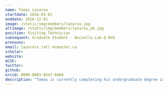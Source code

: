 ```yaml
---
name: Tomas Lazarou
startdate: 2016-03-01
enddate: 2016-12-01
image: /static/img/members/lazarou.jpg
altimage: /static/img/members/lazarou_pb.jpg
position: Visiting Technician
subsequent: Graduate Student - Buccella Lab @ NYU
pronouns:
email: lazarots (at) mcmaster.ca
scholar:
website:
UCSF:
twitter:
github:
orcid: 0000-0003-0547-8460
description: "Tomas is currently completing his undergraduate degree in Chemical Biology at McMaster University. He is joining the Fraser lab for 8 months to complete the co-op portion of his degree. He previously worked with Dr. Lori Burrows studying antibiotic resistance and peptidoglycan recycling  in P. aeruginosa. He then completed his fourth year thesis in Dr. Giuseppe Melacini's lab investigating dynamics of Protein Kinase A using NMR."
---
```

